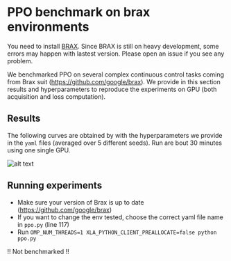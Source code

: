 # PPO benchmark on brax environments

You need to install [BRAX](https://github.com/google/brax). Since BRAX is still on heavy development, some errors may happen with lastest version. Please open an issue if you see any problem.

We benchmarked PPO on several complex continuous control tasks coming from Brax suit (https://github.com/google/brax). We provide in this section results and hyperparameters to reproduce the experiments on GPU (both acquisition and loss computation).

## Results

The following curves are obtained by with the hyperparameters we provide in the `yaml` files (averaged over 5 different seeds). Run are bout 30 minutes using one single GPU.


![alt text](results/halfcheetah_results.png)


## Running experiments
 * Make sure your version of Brax is up to date (https://github.com/google/brax)
 * If you want to change the env tested, choose the correct yaml file name in `ppo.py` (line 117)
 * Run `OMP_NUM_THREADS=1 XLA_PYTHON_CLIENT_PREALLOCATE=false python ppo.py`


!! Not benchmarked !!
